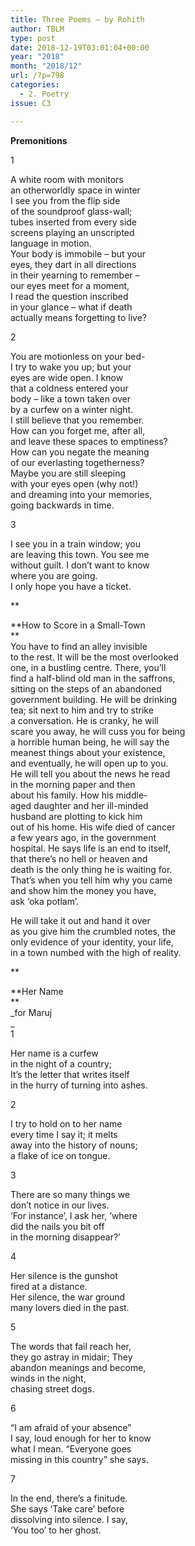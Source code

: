 ```yaml
---
title: Three Poems – by Rohith
author: TBLM
type: post
date: 2018-12-19T03:01:04+00:00
year: "2018"
month: "2018/12"
url: /?p=798
categories:
  - 2. Poetry
issue: C3

---
```

**Premonitions** 

1

A white room with monitors  
an otherworldly space in winter  
I see you from the flip side  
of the soundproof glass-wall;  
tubes inserted from every side  
screens playing an unscripted  
language in motion.  
Your body is immobile &#8211; but your  
eyes, they dart in all directions  
in their yearning to remember &#8211;  
our eyes meet for a moment,  
I read the question inscribed  
in your glance &#8211; what if death  
actually means forgetting to live?

2

You are motionless on your bed-  
I try to wake you up; but your  
eyes are wide open. I know  
that a coldness entered your  
body &#8211; like a town taken over  
by a curfew on a winter night.  
I still believe that you remember.  
How can you forget me, after all,  
and leave these spaces to emptiness?  
How can you negate the meaning  
of our everlasting togetherness?  
Maybe you are still sleeping  
with your eyes open (why not!)  
and dreaming into your memories,  
going backwards in time. 

3

I see you in a train window; you  
are leaving this town. You see me  
without guilt. I don’t want to know  
where you are going.  
I only hope you have a ticket.

**

**How to Score in a Small-Town  
**  
You have to find an alley invisible  
to the rest. It will be the most overlooked  
one, in a bustling centre. There, you’ll  
find a half-blind old man in the saffrons,  
sitting on the steps of an abandoned  
government building. He will be drinking  
tea; sit next to him and try to strike  
a conversation. He is cranky, he will  
scare you away, he will cuss you for being  
a horrible human being, he will say the  
meanest things about your existence,  
and eventually, he will open up to you.  
He will tell you about the news he read  
in the morning paper and then  
about his family. How his middle-  
aged daughter and her ill-minded  
husband are plotting to kick him  
out of his home. His wife died of cancer  
a few years ago, in the government  
hospital. He says life is an end to itself,  
that there’s no hell or heaven and  
death is the only thing he is waiting for.  
That’s when you tell him why you came  
and show him the money you have,  
ask ‘oka potlam’. 

He will take it out and hand it over  
as you give him the crumbled notes, the  
only evidence of your identity, your life,  
in a town numbed with the high of reality.

**

**Her Name  
**  
_for Maruj  
_  
1

Her name is a curfew  
in the night of a country;  
It’s the letter that writes itself  
in the hurry of turning into ashes. 

2

I try to hold on to her name  
every time I say it; it melts  
away into the history of nouns;  
a flake of ice on tongue. 

3

There are so many things we  
don’t notice in our lives.  
‘For instance’, I ask her, ‘where  
did the nails you bit off  
in the morning disappear?’ 

4

Her silence is the gunshot  
fired at a distance.  
Her silence, the war ground  
many lovers died in the past. 

5

The words that fail reach her,  
they go astray in midair; They  
abandon meanings and become,  
winds in the night,  
chasing street dogs. 

6

“I am afraid of your absence”  
I say, loud enough for her to know  
what I mean. “Everyone goes  
missing in this country” she says.

7

In the end, there’s a finitude.  
She says ‘Take care’ before  
dissolving into silence. I say,  
‘You too’ to her ghost.